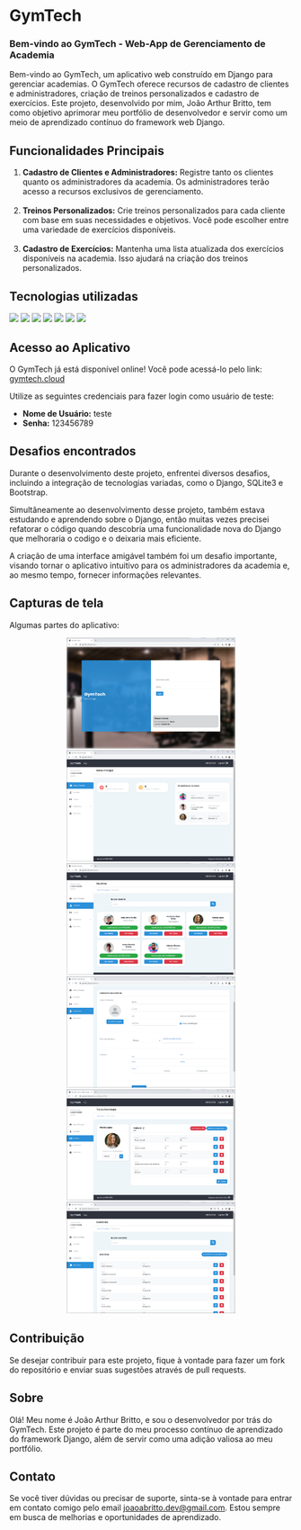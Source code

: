 # GymTech 

### Bem-vindo ao GymTech - Web-App de Gerenciamento de Academia
Bem-vindo ao GymTech, um aplicativo web construído em Django para gerenciar academias. 
O GymTech oferece recursos de cadastro de clientes e administradores, criação de treinos 
personalizados e cadastro de exercícios. Este projeto, desenvolvido por mim, João Arthur Britto, 
tem como objetivo aprimorar meu portfólio de desenvolvedor e 
servir como um meio de aprendizado contínuo do framework web Django.

## Funcionalidades Principais

<ol>
    <li> 
        <strong>Cadastro de Clientes e Administradores:</strong> Registre tanto os clientes quanto os 
        administradores da academia. Os administradores terão acesso a recursos exclusivos de gerenciamento.
    </li>
    <br>
    <li> 
        <strong>Treinos Personalizados:</strong> Crie treinos personalizados para cada cliente com base em suas 
        necessidades e objetivos. Você pode escolher entre uma variedade de exercícios disponíveis.
    </li>
    <br>
    <li> 
        <strong>Cadastro de Exercícios:</strong> Mantenha uma lista atualizada dos exercícios disponíveis na 
        academia. Isso ajudará na criação dos treinos personalizados.
    </li>
</ol>

## Tecnologias utilizadas

<img src="https://img.shields.io/badge/python-3670A0?style=for-the-badge&logo=python&logoColor=ffdd54">
<img src="https://img.shields.io/badge/django-%23092E20.svg?style=for-the-badge&logo=django&logoColor=white">
<img src="https://img.shields.io/badge/SQLite-07405E?style=for-the-badge&logo=sqlite&logoColor=white">
<img src="https://img.shields.io/badge/HTML5-E34F26?style=for-the-badge&logo=html5&logoColor=white">
<img src="https://img.shields.io/badge/CSS3-1572B6?style=for-the-badge&logo=css3&logoColor=white">
<img src="https://img.shields.io/badge/JavaScript-F7DF1E?style=for-the-badge&logo=javascript&logoColor=black">
<img src="https://img.shields.io/badge/Bootstrap-563D7C?style=for-the-badge&logo=bootstrap&logoColor=white">

## Acesso ao Aplicativo
O GymTech já está disponível online! Você pode acessá-lo pelo link: <a href="[gymtech.cloud](https://gymtech.cloud/)">gymtech.cloud</a> 

Utilize as seguintes credenciais para fazer login como usuário de teste:

<ul>
    <li><strong>Nome de Usuário:</strong> teste</li>
    <li><strong>Senha:</strong> 123456789</li>
</ul>

## Desafios encontrados
Durante o desenvolvimento deste projeto, enfrentei diversos desafios, incluindo a integração de tecnologias variadas, como o Django, SQLite3 e Bootstrap.

Simultâneamente ao desenvolvimento desse projeto, também estava estudando e aprendendo sobre o Django, então muitas vezes precisei refatorar o código quando descobria uma funcionalidade nova do Django que melhoraria o codigo e o deixaria mais eficiente.

A criação de uma interface amigável também foi um desafio importante, visando tornar o aplicativo intuitivo para os administradores da academia e, ao mesmo tempo, fornecer informações relevantes.

## Capturas de tela
Algumas partes do aplicativo:

<div align="center">
    <img src="staticfiles/img/readme_pics/login.png" width="300"/>
    <img src="staticfiles/img/readme_pics/menu.png" width="300"/>
    <img src="staticfiles/img/readme_pics/usuarios.png" width="300"/>
    <img src="staticfiles/img/readme_pics/cadastro.png" width="300"/>
    <img src="staticfiles/img/readme_pics/treino.png" width="300"/>
    <img src="staticfiles/img/readme_pics/exercicios.png" width="300"/>
</div>

## Contribuição
Se desejar contribuir para este projeto, fique à vontade para fazer um fork do repositório e enviar suas sugestões através de pull requests.
 
## Sobre
Olá! Meu nome é João Arthur Britto, e sou o desenvolvedor por trás do GymTech. 
Este projeto é parte do meu processo contínuo de aprendizado do framework Django, além de servir como uma adição valiosa ao meu portfólio.

## Contato

Se você tiver dúvidas ou precisar de suporte, sinta-se à vontade para entrar em contato comigo pelo email joaoabritto.dev@gmail.com. Estou sempre em busca de melhorias e oportunidades de aprendizado. 
